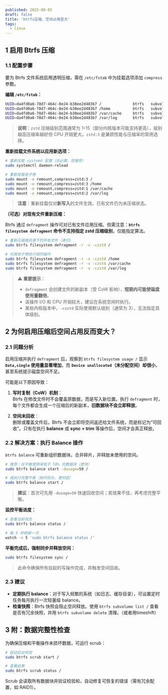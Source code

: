 ```yaml
---
published: 2025-08-05
draft: false
title: 'btrfs压缩、空间占用变大'
tags:
  - linux
---
```


## 1 启用 Btrfs 压缩

### 1.1 配置步骤

要为 Btrfs 文件系统启用透明压缩，需在 `/etc/fstab` 中为挂载选项添加 `compress` 参数。

**编辑 `/etc/fstab`：**

```bash
UUID=da4fd0a6-78d7-464c-8e24-b38ee2d483b7 /              btrfs   subvol=/@,defaults,compress=zstd:3      0 0
UUID=da4fd0a6-78d7-464c-8e24-b38ee2d483b7 /home          btrfs   subvol=/@home,defaults,compress=zstd:3 0 0
UUID=da4fd0a6-78d7-464c-8e24-b38ee2d483b7 /var/cache     btrfs   subvol=/@cache,defaults,compress=zstd:1 0 0
UUID=da4fd0a6-78d7-464c-8e24-b38ee2d483b7 /var/log       btrfs   subvol=/@log,defaults,compress=zstd:2   0 0
```

> **说明**：`zstd` 压缩级别范围通常为 1–15（部分内核版本可能支持更高），级别越高压缩率越好但 CPU 开销更大。`zstd:3` 是兼顾性能与压缩率的常用选择。

**重新挂载文件系统以应用新选项：**

```bash
# 重新加载 systemd 配置（非必需，但推荐）
sudo systemctl daemon-reload

# 重新挂载各子卷
sudo mount -o remount,compress=zstd:3 /
sudo mount -o remount,compress=zstd:3 /home
sudo mount -o remount,compress=zstd:1 /var/cache
sudo mount -o remount,compress=zstd:2 /var/log
```

> **注意**：重新挂载仅对**新写入**的文件生效。已有文件仍为未压缩状态。

**（可选）对现有文件重新压缩：**

Btrfs 通过 `defragment` 操作可对已有文件应用压缩。但需注意：**`btrfs filesystem defragment` 命令不支持指定 zstd 压缩级别**，仅能指定算法。

```bash
# 重新压缩根目录下的所有文件（递归）
sudo btrfs filesystem defragment -r -v -czstd /

# 对其他子卷执行相同操作
sudo btrfs filesystem defragment -r -v -czstd /home
sudo btrfs filesystem defragment -r -v -czstd /var/cache
sudo btrfs filesystem defragment -r -v -czstd /var/log
```

> ⚠️ **重要提示**：  
> - `defragment` 会创建文件的新副本（受 CoW 影响），**短期内可能使磁盘使用量翻倍**。  
> - 该操作 I/O 和 CPU 开销较大，建议在系统空闲时执行。  
> - 某些内核版本中，`-czstd` 实际使用默认级别（通常为 3），无法指定具体级别。


## 2 为何启用压缩后空间占用反而变大？

### 2.1 问题分析

启用压缩并执行 `defragment` 后，观察到 `btrfs filesystem usage /` 显示 **`Data,single` 使用量显著增加**，而 **`Device unallocated`（未分配空间）却很小**，甚至系统提示磁盘空间不足。

可能是以下原因导致：

1. **写时复制（CoW）机制**：  
   Btrfs 在修改文件时不会覆盖原数据，而是写入新位置。执行 `defragment` 时，每个文件都会生成一个压缩后的新副本，**旧数据块不会立即释放**。

2. **空间未回收**：  
   删除或覆盖文件后，Btrfs 不会立即将空间返还给文件系统，而是标记为“可回收”。只有在执行 **balance** 或 **sync + trim** 等操作后，空间才会真正释放。



### 2.2 解决方案：执行 Balance 操作

`btrfs balance` 可重新组织数据块，合并碎片，并释放未使用的空间。

```bash
# 推荐：仅平衡使用率低于 50% 的数据块（更快）
sudo btrfs balance start -dusage=50 /

# 或执行完整平衡（耗时较长，更彻底）
sudo btrfs balance start /
```

> **建议**：首次可先用 `-dusage=50` 快速回收空间；若效果不佳，再考虑完整平衡。

**监控平衡进度：**

```bash
# 查看当前状态
sudo btrfs balance status /

# 每 5 秒刷新一次
watch -n 5 'sudo btrfs balance status /'
```

**平衡完成后，强制同步并释放空间：**

```bash
sudo btrfs filesystem sync /
```

> 此命令确保所有挂起的写操作完成，并触发空间回收。

### 2.3 建议

- **定期执行 balance**：对于写入频繁的系统（如日志、缓存目录），可设置定时任务每月执行一次轻量级 balance。
- **检查快照**：Btrfs 快照会阻止空间释放。使用 `btrfs subvolume list /` 查看是否有冗余快照，并用 `btrfs subvolume delete` 清理。（或者用timeshift）


## 3 附：数据完整性检查

为确保压缩和平衡操作未损坏数据，可运行 scrub：

```bash
# 启动后台校验
sudo btrfs scrub start /

# 查看结果
sudo btrfs scrub status /
```

Scrub 会读取所有数据块并验证校验和，自动修复可恢复的错误（需有冗余配置，如 RAID1）。

